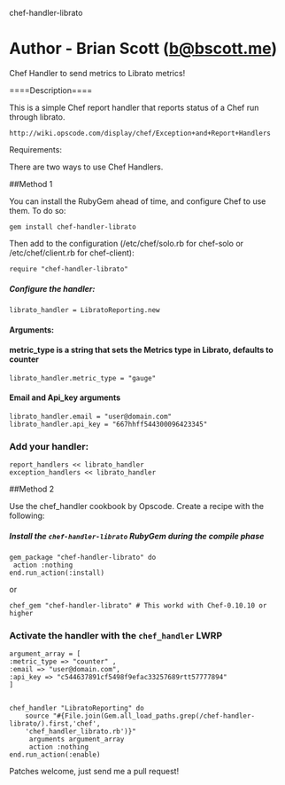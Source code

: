 chef-handler-librato

Author - Brian Scott (b@bscott.me)
====================

Chef Handler to send metrics to Librato metrics!

====Description====

This is a simple Chef report handler that reports status of a Chef run through librato.

    http://wiki.opscode.com/display/chef/Exception+and+Report+Handlers

Requirements:


There are two ways to use Chef Handlers.

##Method 1

You can install the RubyGem ahead of time, and configure Chef to use them. To do so:

	gem install chef-handler-librato

Then add to the configuration (/etc/chef/solo.rb for chef-solo or /etc/chef/client.rb for chef-client):

	require "chef-handler-librato"

##### Configure the handler:

	librato_handler = LibratoReporting.new

#### Arguments:

#### metric_type is a string that sets the Metrics type in Librato, defaults to counter

	librato_handler.metric_type = "gauge"

#### Email and Api_key arguments

	librato_handler.email = "user@domain.com"
	librato_handler.api_key = "667hhff544300096423345"



### Add your handler:

	report_handlers << librato_handler
	exception_handlers << librato_handler

##Method 2

Use the chef_handler cookbook by Opscode. Create a recipe with the following:

##### Install the `chef-handler-librato` RubyGem during the compile phase

	gem_package "chef-handler-librato" do
 	 action :nothing
  	end.run_action(:install)
  
or 

	chef_gem "chef-handler-librato" # This workd with Chef-0.10.10 or higher

### Activate the handler with the `chef_handler` LWRP

	argument_array = [
	:metric_type => "counter" ,
	:email => "user@domain.com",
	:api_key => "c544637891cf5498f9efac33257689rtt57777894" 
	]
	

	chef_handler "LibratoReporting" do
		source "#{File.join(Gem.all_load_paths.grep(/chef-handler-librato/).first,'chef', 
  		'chef_handler_librato.rb')}"
 		 arguments argument_array
  		 action :nothing
	end.run_action(:enable)


Patches welcome, just send me a pull request!


